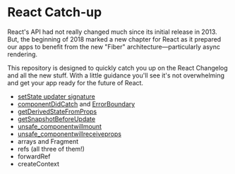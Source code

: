 # React Catch-up

React's API had not really changed much since its initial release in 2013. But, the beginning of 2018 marked a new chapter for React as it prepared our apps to benefit from the new "Fiber" architecture—particularly async rendering.

This repository is designed to quickly catch you up on the React Changelog and all the new stuff. With a little guidance you'll see it's not overwhelming and get your app ready for the future of React.

- [setState updater signature](https://reactjs.org/docs/react-component.html#setstate)
- [componentDidCatch](https://reactjs.org/docs/react-component.html#componentdidcatch) and [ErrorBoundary](https://reactjs.org/docs/error-boundaries.html)
- [getDerivedStateFromProps](https://reactjs.org/docs/react-component.html#static-getderivedstatefromprops)
- [getSnapshotBeforeUpdate](https://reactjs.org/docs/react-component.html#getsnapshotbeforeupdate)
- [unsafe_componentwillmount](https://reactjs.org/docs/react-component.html#unsafe_componentwillmount)
- [unsafe_componentwillreceiveprops](https://reactjs.org/docs/react-component.html#unsafe_componentwillreceiveprops)
- arrays and Fragment
- refs (all three of them!)
- forwardRef
- createContext
